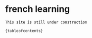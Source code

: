 # french learning
 
```{warning}
This site is still under construction
```
 

 
```{tableofcontents}```
